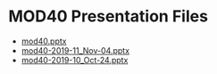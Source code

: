 <!--
This is a machine generated file, and should not be edited, as it will be overwritten with future updates.
-->

# MOD40 Presentation Files

- [mod40.pptx](http://cdn.tailwindtraders.com/assets/mod/mod40/mod40.pptx)
- [mod40-2019-11_Nov-04.pptx](http://cdn.tailwindtraders.com/assets/mod/mod40/mod40-2019-11_Nov-04.pptx)
- [mod40-2019-10_Oct-24.pptx](http://cdn.tailwindtraders.com/assets/mod/mod40/mod40-2019-10_Oct-24.pptx)


